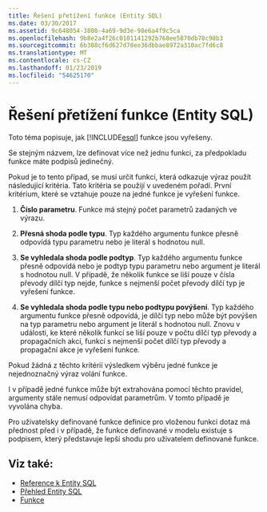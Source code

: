 ```yaml
---
title: Řešení přetížení funkce (Entity SQL)
ms.date: 03/30/2017
ms.assetid: 9c648054-3808-4a69-9d3e-98e6a4f9c5ca
ms.openlocfilehash: 9b8e2a4f26c0101141292b768ee5870db78c90b3
ms.sourcegitcommit: 6b308cf6d627d78ee36dbbae8972a310ac7fd6c8
ms.translationtype: MT
ms.contentlocale: cs-CZ
ms.lasthandoff: 01/23/2019
ms.locfileid: "54625170"
---
```

# <a name="function-overload-resolution-entity-sql"></a>Řešení přetížení funkce (Entity SQL)
Toto téma popisuje, jak [!INCLUDE[esql](../../../../../../includes/esql-md.md)] funkce jsou vyřešeny.  
  
 Se stejným názvem, lze definovat více než jednu funkci, za předpokladu funkce máte podpisů jedinečný.  
  
 Pokud je to tento případ, se musí určit funkci, která odkazuje výraz použít následující kritéria. Tato kritéria se použijí v uvedeném pořadí. První kritérium, které se vztahuje pouze na jedné funkce je vyřešení funkce.  
  
1.  **Číslo parametru**. Funkce má stejný počet parametrů zadaných ve výrazu.  
  
2.  **Přesná shoda podle typu**. Typ každého argumentu funkce přesně odpovídá typu parametru nebo je literál s hodnotou null.  
  
3.  **Se vyhledala shoda podle podtyp**. Typ každého argumentu funkce přesně odpovídá nebo je podtyp typu parametru nebo argument je literál s hodnotou null. V případě, že několik funkce se liší pouze v čísla převody dílčí typ nejde, funkce s nejmenší počet převody dílčí typ je vyřešení funkce.  
  
4.  **Se vyhledala shoda podle typu nebo podtypu povýšení**. Typ každého argumentu funkce přesně odpovídá, je dílčí typ nebo může být povýšen na typ parametru nebo argument je literál s hodnotou null. Znovu v události, ke které několik funkcí se liší pouze v počtu dílčí typ převody a propagačních akcí, funkcí s nejmenší počet dílčí typ převody a propagační akce je vyřešení funkce.  
  
 Pokud žádná z těchto kritérií výsledkem výběru jedné funkce je nejednoznačný výraz volání funkce.  
  
 I v případě jedné funkce může být extrahována pomocí těchto pravidel, argumenty stále nemusí odpovídat parametrům. V tomto případě je vyvolána chyba.  
  
 Pro uživatelsky definované funkce definice pro vloženou funkci dotaz má přednost před i v případě, že funkce definované v modelu existuje s podpisem, který představuje lepší shodu pro uživatelem definované funkce.  
  
## <a name="see-also"></a>Viz také:
- [Reference k Entity SQL](../../../../../../docs/framework/data/adonet/ef/language-reference/entity-sql-reference.md)
- [Přehled Entity SQL](../../../../../../docs/framework/data/adonet/ef/language-reference/entity-sql-overview.md)
- [Funkce](../../../../../../docs/framework/data/adonet/ef/language-reference/functions-entity-sql.md)
